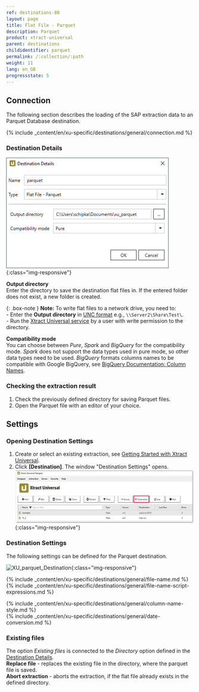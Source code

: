 ```yaml
---
ref: destinations-80
layout: page
title: Flat File - Parquet
description: Parquet
product: xtract-universal
parent: destinations
childidentifier: parquet
permalink: /:collection/:path
weight: 11
lang: en_GB
progressstate: 5
---
```

## Connection
The following section describes the loading of the SAP extraction data to an Parquet Database destination.

{% include _content/en/xu-specific/destinations/general/connection.md %}	

### Destination Details

![Parquet-Destination-Details](/img/content/xu/parquet/parquet_destination_details.png){:class="img-responsive"}

**Output directory**<br>
Enter the directory to save the destination flat files in. If the entered folder does not exist, a new folder is created.

{: .box-note }
**Note:** To write flat files to a network drive, you need to: <br>
\- Enter the **Output directory** in [UNC format](https://docs.microsoft.com/en-us/dotnet/standard/io/file-path-formats#unc-paths) e.g., `\\Server2\Share\Test\`.<br>
\- Run the [Xtract Universal service](../advanced-techniques/service-account) by a user with write permission to the directory. 

**Compatibility mode**<br>
You can choose between *Pure*, *Spark* and *BigQuery* for the compatibility mode. 
*Spark* does not support the data types used in pure mode, so other data types need to be used.
*BigQuery* formats columns names to be compatible with Google BigQuery, see [BigQuery Documentation: Column Names](https://cloud.google.com/bigquery/docs/schemas?hl=en#column_names).

### Checking the extraction result

1. Check the previously defined directory for saving Parquet files.
2. Open the Parquet file with an editor of your choice.

## Settings

### Opening Destination Settings

1. Create or select an existing extraction, see [Getting Started with Xtract Universal](../getting-started/define-a-table-extraction).
2. Click **[Destination]**. The window "Destination Settings" opens.
![Destination-settings](/img/content/xu/xu_designer_destination.png){:class="img-responsive"}

### Destination Settings
The following settings can be defined for the Parquet destination.  
  
![XU_parquet_Destination](/img/content/xu/parquet/parquet_destination_settings.png){:class="img-responsive"}

{% include _content/en/xu-specific/destinations/general/file-name.md %}
{% include _content/en/xu-specific/destinations/general/file-name-script-expressions.md %}

{% include _content/en/xu-specific/destinations/general/column-name-style.md %}        
{% include _content/en/xu-specific/destinations/general/date-conversion.md %}

### Existing files
The option *Existing files* is connected to the *Directory* option defined in the [Destination Details](#destination-details).<br>
**Replace file** - replaces the existing file in the directory, where the parquet file is saved.<br>
**Abort extraction** - aborts the extraction, if the flat file already exists in the defined directory.

